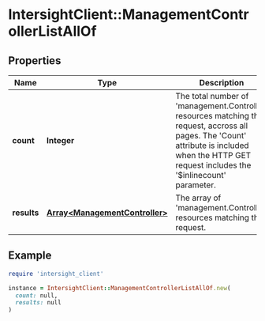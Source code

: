 # IntersightClient::ManagementControllerListAllOf

## Properties

| Name | Type | Description | Notes |
| ---- | ---- | ----------- | ----- |
| **count** | **Integer** | The total number of &#39;management.Controller&#39; resources matching the request, accross all pages. The &#39;Count&#39; attribute is included when the HTTP GET request includes the &#39;$inlinecount&#39; parameter. | [optional] |
| **results** | [**Array&lt;ManagementController&gt;**](ManagementController.md) | The array of &#39;management.Controller&#39; resources matching the request. | [optional] |

## Example

```ruby
require 'intersight_client'

instance = IntersightClient::ManagementControllerListAllOf.new(
  count: null,
  results: null
)
```

